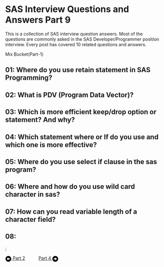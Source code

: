 # SAS Interview Questions and Answers Part 9

This is a collection of SAS interview question answers. Most of the questions are commonly asked in the SAS Developer/Programmer position interview. Every post has covered 10 related questions and answers.

Mix Bucket(Part-1)

## 01: Where do you use retain statement in SAS Programming?

## 02: What is PDV (Program Data Vector)?

## 03: Which is more efficient keep/drop option or statement? And why?
## 04: Which statement where or If do you use and which one is more effective?

## 05: Where do you use select if clause in the sas program?

## 06: Where and how do you use wild card character in sas?
## 07: How can you read variable length of a character field?
## 08:




;







[<img align="center" src="../static/images/arrow_left.svg" height="20" width="20"/> Part 2](./Interview_QA_Post2_05_24_2023.md)&nbsp; &nbsp; &nbsp; &nbsp; &nbsp; &nbsp;[Part 4 <img align="center" src="../static/images/arrow_right.svg" height="20" width="20"/>](./Interview_QA_Post4_05_26_2023.md)
